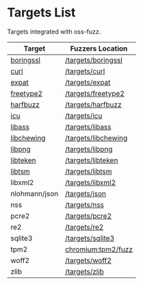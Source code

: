 # Targets List

Targets integrated with oss-fuzz.

| Target | Fuzzers Location |
| ------------ | --------------- |
| [boringssl](https://boringssl.googlesource.com/boringssl/) | [/targets/boringssl](https://github.com/google/oss-fuzz/tree/master/targets/boringssl) |
| [curl](https://curl.haxx.se/) | [/targets/curl](https://github.com/google/oss-fuzz/tree/master/targets/curl) |
| [expat](http://expat.sourceforge.net/) | [/targets/expat](https://github.com/google/oss-fuzz/tree/master/targets/expat) |
| [freetype2](https://www.freetype.org/) | [/targets/freetype2](https://github.com/google/oss-fuzz/tree/master/targets/freetype2) |
| [harfbuzz](http://www.harfbuzz.org/) | [/targets/harfbuzz](https://github.com/google/oss-fuzz/tree/master/targets/harfbuzz) |
| [icu](http://site.icu-project.org/) | [/targets/icu](https://github.com/google/oss-fuzz/tree/master/targets/icu) |
| [libass](https://github.com/libass/libass) | [/targets/libass](https://github.com/google/oss-fuzz/tree/master/targets/libass) |
| [libchewing](http://chewing.im/) | [/targets/libchewing](https://github.com/google/oss-fuzz/tree/master/targets/libchewing) |
| [libpng](http://www.libpng.org/pub/png/libpng.html) | [/targets/libpng](https://github.com/google/oss-fuzz/tree/master/targets/libpng) |
| [libteken](http://80386.nl/projects/libteken/) | [/targets/libteken](https://github.com/google/oss-fuzz/tree/master/targets/libteken) |
| [libtsm](https://www.freedesktop.org/wiki/Software/kmscon/libtsm/) | [/targets/libtsm](https://github.com/google/oss-fuzz/tree/master/targets/libtsm) |
| libxml2 | [/targets/libxml2](https://github.com/google/oss-fuzz/tree/master/targets/libxml2) |
| nlohmann/json | [/targets/json](https://github.com/google/oss-fuzz/tree/master/targets/json) |
| nss | [/targets/nss](https://github.com/google/oss-fuzz/tree/master/targets/nss) |
| pcre2 | [/targets/pcre2](https://github.com/google/oss-fuzz/tree/master/targets/pcre2) |
| re2 | [/targets/re2](https://github.com/google/oss-fuzz/tree/master/targets/re2) |
| sqlite3 | [/targets/sqlite3](https://github.com/google/oss-fuzz/tree/master/targets/sqlite3) | 
| tpm2 | [chromium:tpm2/fuzz](https://chromium.googlesource.com/chromiumos/third_party/tpm2/+/master/fuzz/) |
| woff2 | [/targets/woff2](https://github.com/google/oss-fuzz/tree/master/targets/woff2) |
| zlib | [/targets/zlib](https://github.com/google/oss-fuzz/tree/master/targets/zlib) |
